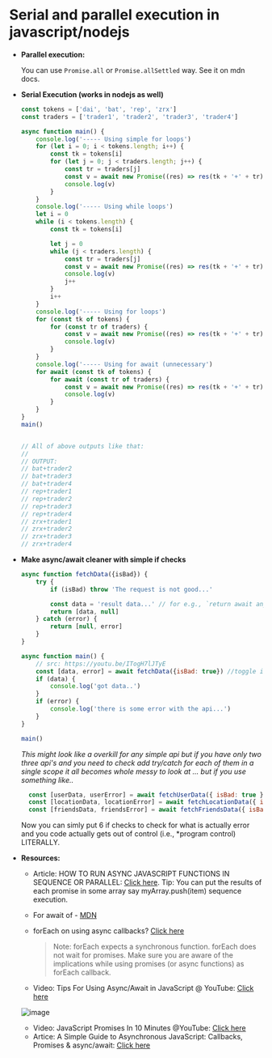 # Serial and parallel execution in javascript/nodejs

- **Parallel execution:**

	You can use `Promise.all` or `Promise.allSettled` way. See it on mdn docs.

- **Serial Execution (works in nodejs as well)**

	```js
	const tokens = ['dai', 'bat', 'rep', 'zrx']
	const traders = ['trader1', 'trader2', 'trader3', 'trader4']

	async function main() {
		console.log('----- Using simple for loops')
		for (let i = 0; i < tokens.length; i++) {
			const tk = tokens[i]
			for (let j = 0; j < traders.length; j++) {
				const tr = traders[j]
				const v = await new Promise((res) => res(tk + '+' + tr))
				console.log(v)
			}
		}
		console.log('----- Using while loops')
		let i = 0
		while (i < tokens.length) {
			const tk = tokens[i]

			let j = 0
			while (j < traders.length) {
				const tr = traders[j]
				const v = await new Promise((res) => res(tk + '+' + tr))
				console.log(v)
				j++
			}
			i++
		}
		console.log('----- Using for loops')
		for (const tk of tokens) {
			for (const tr of traders) {
				const v = await new Promise((res) => res(tk + '+' + tr))
				console.log(v)
			}
		}
		console.log('----- Using for await (unnecessary')
		for await (const tk of tokens) {
			for await (const tr of traders) {
				const v = await new Promise((res) => res(tk + '+' + tr))
				console.log(v)
			}
		}
	}
	main()


	// All of above outputs like that:
	// 
	// OUTPUT:
	// bat+trader2
	// bat+trader3
	// bat+trader4
	// rep+trader1
	// rep+trader2
	// rep+trader3
	// rep+trader4
	// zrx+trader1
	// zrx+trader2
	// zrx+trader3
	// zrx+trader4
	```

- **Make async/await cleaner with simple if checks**

	```js
	async function fetchData({isBad}) {
		try {
			if (isBad) throw 'The request is not good...'

			const data = 'result data...' // for e.g., `return await anyPromsieHere()`
			return [data, null]
		} catch (error) {
			return [null, error]
		}
	}

	async function main() {
		// src: https://youtu.be/ITogH7lJTyE
		const [data, error] = await fetchData({isBad: true}) //toggle isBad to toggle different behaviour of the api.
		if (data) {
			console.log('got data..')
		}
		if (error) {
			console.log('there is some error with the api...')
		}
	}

	main()
	```

	*This might look like a overkill for any simple api but if you have only two three api's and you need to check add try/catch for each of them in a single scope it all becomes whole messy to look at ... but if you use something like..*

	```js
	  const [userData, userError] = await fetchUserData({ isBad: true });
	  const [locationData, locationError] = await fetchLocationData({ isBad: true });
	  const [friendsData, friendsError] = await fetchFriendsData({ isBad: true });
	```
	Now you can simly put 6 if checks to check for what is actually error and you code actually gets out of control (i.e., *program control) LITERALLY.

- **Resources:**
	- Article: HOW TO RUN ASYNC JAVASCRIPT FUNCTIONS IN SEQUENCE OR PARALLEL: [Click here](https://jrsinclair.com/articles/2019/how-to-run-async-js-in-parallel-or-sequential/). Tip: You can put the results of each promise in some array say myArray.push(item) sequence execution.
	- For await of - [MDN](https://developer.mozilla.org/en-US/docs/Web/JavaScript/Reference/Statements/for-await...of)
	- forEach on using async callbacks? [Click here](https://developer.mozilla.org/en-US/docs/Web/JavaScript/Reference/Global_Objects/Array/forEach#description)
		> Note: forEach expects a synchronous function.
		> forEach does not wait for promises. Make sure you are aware of the implications while using promises (or async functions) as forEach callback.

	- Video: Tips For Using Async/Await in JavaScript @ YouTube: [Click here](https://youtu.be/_9vgd9XKlDQ)

	![image](https://user-images.githubusercontent.com/31458531/195805422-a8bee887-c810-4825-9e77-6646d45c8ff5.png)

	- Video: JavaScript Promises In 10 Minutes @YouTube: [Click here](https://www.youtube.com/watch?v=DHvZLI7Db8E)
	- Artice: A Simple Guide to Asynchronous JavaScript: Callbacks, Promises & async/await: [Click here](https://dev.to/koladev/a-simple-guide-to-asynchronous-javascript-callbacks-promises-async-await-4m03)
